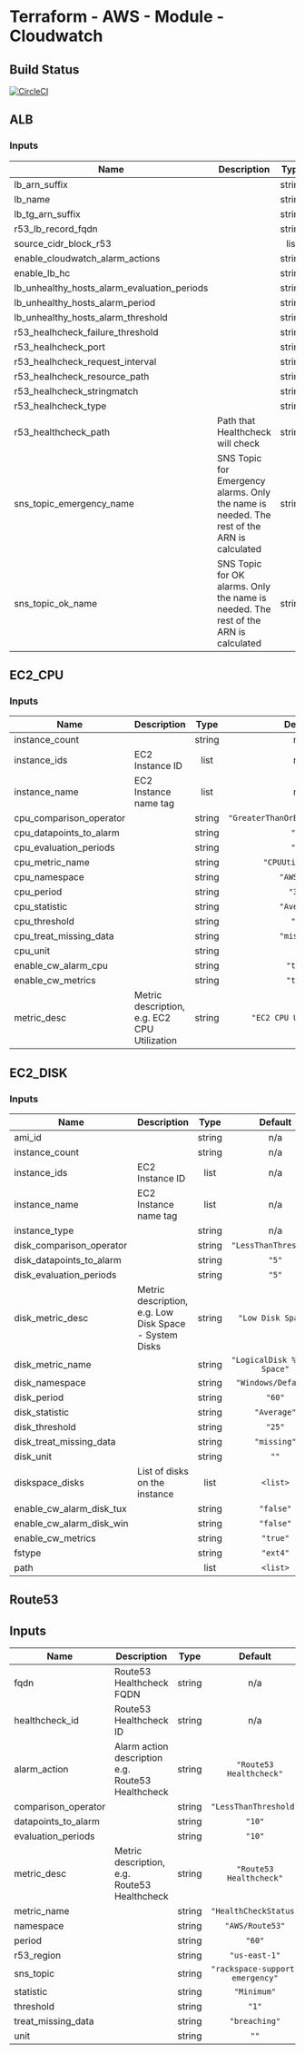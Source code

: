 # Terraform - AWS - Module - Cloudwatch

## Build Status

[![CircleCI](https://circleci.com/gh/rb-org/tfm-aws-mod-cloudwatch/tree/master.svg?style=svg&circle-token=2b8306711620df59902b72cd444fda10ed06cbf9)](https://circleci.com/gh/rb-org/tfm-aws-mod-cloudwatch/tree/master)

## ALB 

### Inputs

| Name | Description | Type | Default | Required |
|------|-------------|:----:|:-----:|:-----:|
| lb\_arn\_suffix |  | string | n/a | yes |
| lb\_name |  | string | n/a | yes |
| lb\_tg\_arn\_suffix |  | string | n/a | yes |
| r53\_lb\_record\_fqdn |  | string | n/a | yes |
| source\_cidr\_block\_r53 |  | list | n/a | yes |
| enable\_cloudwatch\_alarm\_actions |  | string | `"true"` | no |
| enable\_lb\_hc |  | string | `"true"` | no |
| lb\_unhealthy\_hosts\_alarm\_evaluation\_periods |  | string | `"10"` | no |
| lb\_unhealthy\_hosts\_alarm\_period |  | string | `"60"` | no |
| lb\_unhealthy\_hosts\_alarm\_threshold |  | string | `"1"` | no |
| r53\_healhcheck\_failure\_threshold |  | string | `"5"` | no |
| r53\_healhcheck\_port |  | string | `"443"` | no |
| r53\_healhcheck\_request\_interval |  | string | `"30"` | no |
| r53\_healhcheck\_resource\_path |  | string | `""` | no |
| r53\_healhcheck\_stringmatch |  | string | `"Pass"` | no |
| r53\_healhcheck\_type |  | string | `"HTTPS_STR_MATCH"` | no |
| r53\_healthcheck\_path | Path that Healthcheck will check | string | `"/docs/sysstatus/var.country/.aspx"` | no |
| sns\_topic\_emergency\_name | SNS Topic for Emergency alarms. Only the name is needed. The rest of the ARN is calculated | string | `"test"` | no |
| sns\_topic\_ok\_name | SNS Topic for OK alarms. Only the name is needed. The rest of the ARN is calculated | string | `"test"` | no |

## EC2_CPU

### Inputs

| Name | Description | Type | Default | Required |
|------|-------------|:----:|:-----:|:-----:|
| instance\_count |  | string | n/a | yes |
| instance\_ids | EC2 Instance ID | list | n/a | yes |
| instance\_name | EC2 Instance name tag | list | n/a | yes |
| cpu\_comparison\_operator |  | string | `"GreaterThanOrEqualToThreshold"` | no |
| cpu\_datapoints\_to\_alarm |  | string | `"12"` | no |
| cpu\_evaluation\_periods |  | string | `"12"` | no |
| cpu\_metric\_name |  | string | `"CPUUtilization"` | no |
| cpu\_namespace |  | string | `"AWS/EC2"` | no |
| cpu\_period |  | string | `"300"` | no |
| cpu\_statistic |  | string | `"Average"` | no |
| cpu\_threshold |  | string | `"70"` | no |
| cpu\_treat\_missing\_data |  | string | `"missing"` | no |
| cpu\_unit |  | string | `""` | no |
| enable\_cw\_alarm\_cpu |  | string | `"true"` | no |
| enable\_cw\_metrics |  | string | `"true"` | no |
| metric\_desc | Metric description, e.g. EC2 CPU Utilization | string | `"EC2 CPU Utilization"` | no |

## EC2_DISK

### Inputs

| Name | Description | Type | Default | Required |
|------|-------------|:----:|:-----:|:-----:|
| ami\_id |  | string | n/a | yes |
| instance\_count |  | string | n/a | yes |
| instance\_ids | EC2 Instance ID | list | n/a | yes |
| instance\_name | EC2 Instance name tag | list | n/a | yes |
| instance\_type |  | string | n/a | yes |
| disk\_comparison\_operator |  | string | `"LessThanThreshold"` | no |
| disk\_datapoints\_to\_alarm |  | string | `"5"` | no |
| disk\_evaluation\_periods |  | string | `"5"` | no |
| disk\_metric\_desc | Metric description, e.g. Low Disk Space - System Disks | string | `"Low Disk Space"` | no |
| disk\_metric\_name |  | string | `"LogicalDisk % Free Space"` | no |
| disk\_namespace |  | string | `"Windows/Default"` | no |
| disk\_period |  | string | `"60"` | no |
| disk\_statistic |  | string | `"Average"` | no |
| disk\_threshold |  | string | `"25"` | no |
| disk\_treat\_missing\_data |  | string | `"missing"` | no |
| disk\_unit |  | string | `""` | no |
| diskspace\_disks | List of disks on the instance | list | `<list>` | no |
| enable\_cw\_alarm\_disk\_tux |  | string | `"false"` | no |
| enable\_cw\_alarm\_disk\_win |  | string | `"false"` | no |
| enable\_cw\_metrics |  | string | `"true"` | no |
| fstype |  | string | `"ext4"` | no |
| path |  | list | `<list>` | no |

## Route53

## Inputs

| Name | Description | Type | Default | Required |
|------|-------------|:----:|:-----:|:-----:|
| fqdn | Route53 Healthcheck FQDN | string | n/a | yes |
| healthcheck\_id | Route53 Healthcheck ID | string | n/a | yes |
| alarm\_action | Alarm action description e.g. Route53 Healthcheck | string | `"Route53 Healthcheck"` | no |
| comparison\_operator |  | string | `"LessThanThreshold"` | no |
| datapoints\_to\_alarm |  | string | `"10"` | no |
| evaluation\_periods |  | string | `"10"` | no |
| metric\_desc | Metric description, e.g. Route53 Healthcheck | string | `"Route53 Healthcheck"` | no |
| metric\_name |  | string | `"HealthCheckStatus"` | no |
| namespace |  | string | `"AWS/Route53"` | no |
| period |  | string | `"60"` | no |
| r53\_region |  | string | `"us-east-1"` | no |
| sns\_topic |  | string | `"rackspace-support-emergency"` | no |
| statistic |  | string | `"Minimum"` | no |
| threshold |  | string | `"1"` | no |
| treat\_missing\_data |  | string | `"breaching"` | no |
| unit |  | string | `""` | no |